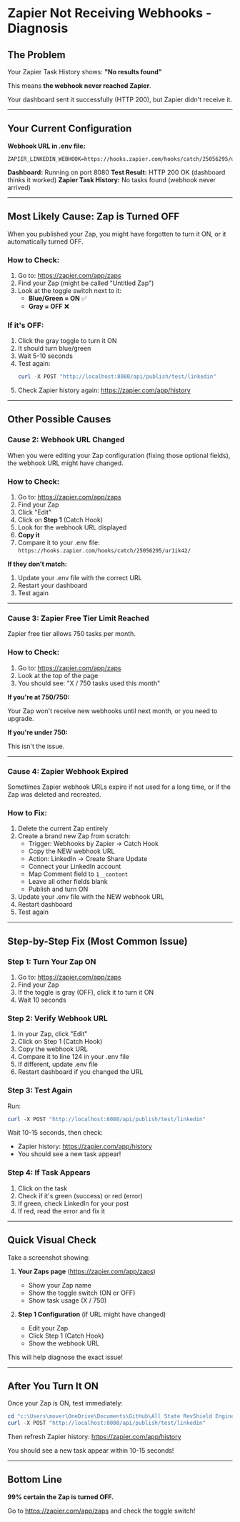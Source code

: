 # Zapier Not Receiving Webhooks - Diagnosis

## The Problem

Your Zapier Task History shows: **"No results found"**

This means **the webhook never reached Zapier**.

Your dashboard sent it successfully (HTTP 200), but Zapier didn't receive it.

---

## Your Current Configuration

**Webhook URL in .env file:**
```
ZAPIER_LINKEDIN_WEBHOOK=https://hooks.zapier.com/hooks/catch/25056295/ur1ik42/
```

**Dashboard:** Running on port 8080
**Test Result:** HTTP 200 OK (dashboard thinks it worked)
**Zapier Task History:** No tasks found (webhook never arrived)

---

## Most Likely Cause: Zap is Turned OFF

When you published your Zap, you might have forgotten to turn it ON, or it automatically turned OFF.

### How to Check:

1. Go to: https://zapier.com/app/zaps
2. Find your Zap (might be called "Untitled Zap")
3. Look at the toggle switch next to it:
   - **Blue/Green = ON** ✅
   - **Gray = OFF** ❌

### If it's OFF:

1. Click the gray toggle to turn it ON
2. It should turn blue/green
3. Wait 5-10 seconds
4. Test again:
   ```powershell
   curl -X POST "http://localhost:8080/api/publish/test/linkedin"
   ```
5. Check Zapier history again: https://zapier.com/app/history

---

## Other Possible Causes

### Cause 2: Webhook URL Changed

When you were editing your Zap configuration (fixing those optional fields), the webhook URL might have changed.

### How to Check:

1. Go to: https://zapier.com/app/zaps
2. Find your Zap
3. Click "Edit"
4. Click on **Step 1** (Catch Hook)
5. Look for the webhook URL displayed
6. **Copy it**
7. Compare it to your .env file: `https://hooks.zapier.com/hooks/catch/25056295/ur1ik42/`

**If they don't match:**

1. Update your .env file with the correct URL
2. Restart your dashboard
3. Test again

---

### Cause 3: Zapier Free Tier Limit Reached

Zapier free tier allows 750 tasks per month.

### How to Check:

1. Go to: https://zapier.com/app/zaps
2. Look at the top of the page
3. You should see: "X / 750 tasks used this month"

**If you're at 750/750:**

Your Zap won't receive new webhooks until next month, or you need to upgrade.

**If you're under 750:**

This isn't the issue.

---

### Cause 4: Zapier Webhook Expired

Sometimes Zapier webhook URLs expire if not used for a long time, or if the Zap was deleted and recreated.

### How to Fix:

1. Delete the current Zap entirely
2. Create a brand new Zap from scratch:
   - Trigger: Webhooks by Zapier → Catch Hook
   - Copy the NEW webhook URL
   - Action: LinkedIn → Create Share Update
   - Connect your LinkedIn account
   - Map Comment field to `1__content`
   - Leave all other fields blank
   - Publish and turn ON
3. Update your .env file with the NEW webhook URL
4. Restart dashboard
5. Test again

---

## Step-by-Step Fix (Most Common Issue)

### Step 1: Turn Your Zap ON

1. Go to: https://zapier.com/app/zaps
2. Find your Zap
3. If the toggle is gray (OFF), click it to turn it ON
4. Wait 10 seconds

### Step 2: Verify Webhook URL

1. In your Zap, click "Edit"
2. Click on Step 1 (Catch Hook)
3. Copy the webhook URL
4. Compare it to line 124 in your .env file
5. If different, update .env file
6. Restart dashboard if you changed the URL

### Step 3: Test Again

Run:
```powershell
curl -X POST "http://localhost:8080/api/publish/test/linkedin"
```

Wait 10-15 seconds, then check:
- Zapier history: https://zapier.com/app/history
- You should see a new task appear!

### Step 4: If Task Appears

1. Click on the task
2. Check if it's green (success) or red (error)
3. If green, check LinkedIn for your post
4. If red, read the error and fix it

---

## Quick Visual Check

Take a screenshot showing:

1. **Your Zaps page** (https://zapier.com/app/zaps)
   - Show your Zap name
   - Show the toggle switch (ON or OFF)
   - Show task usage (X / 750)

2. **Step 1 Configuration** (if URL might have changed)
   - Edit your Zap
   - Click Step 1 (Catch Hook)
   - Show the webhook URL

This will help diagnose the exact issue!

---

## After You Turn It ON

Once your Zap is ON, test immediately:

```powershell
cd "c:\Users\mover\OneDrive\Documents\GitHub\All State RevShield Engine AJ\milton-publicist"
curl -X POST "http://localhost:8080/api/publish/test/linkedin"
```

Then refresh Zapier history: https://zapier.com/app/history

You should see a new task appear within 10-15 seconds!

---

## Bottom Line

**99% certain the Zap is turned OFF.**

Go to https://zapier.com/app/zaps and check the toggle switch!
